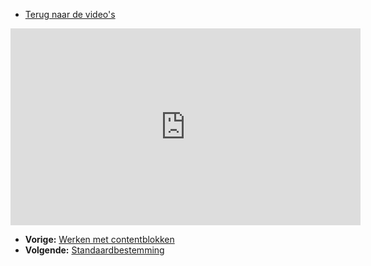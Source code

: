 -   [Terug naar de video's](./video-tutorials.md "Video's")

<iframe width="560" height="315" src="https://www.youtube.com/embed/vWW2iKwujt0" frameborder="0" allowfullscreen="allowfullscreen"></iframe>

-   **Vorige:** [Werken met contentblokken](./emailings-using-content-blocks.md "E-mailings: Werken met contentblokken")
-   **Volgende:** [Standaardbestemming](./emailings-setting-a-test-destination.md "E-mailings: Standaardbestemming")

